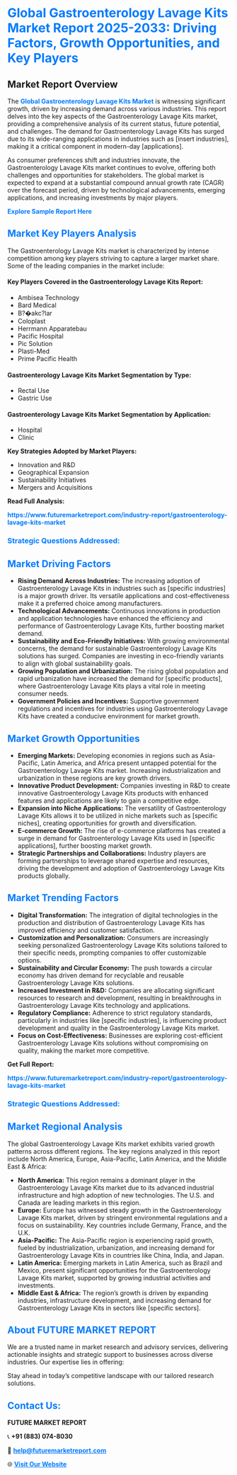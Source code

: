 <h1 style="color: #007BFF;">Global Gastroenterology Lavage Kits Market Report 2025-2033: Driving Factors, Growth Opportunities, and Key Players</h1>

<section id="overview">
<h2>Market Report Overview</h2>
<p>The <a href="https://www.futuremarketreport.com/industry-report/gastroenterology-lavage-kits-market" style="color: #007BFF; text-decoration: none;"><strong>Global Gastroenterology Lavage Kits Market</strong></a> is witnessing significant growth, driven by increasing demand across various industries. This report delves into the key aspects of the Gastroenterology Lavage Kits market, providing a comprehensive analysis of its current status, future potential, and challenges. The demand for Gastroenterology Lavage Kits has surged due to its wide-ranging applications in industries such as [insert industries], making it a critical component in modern-day [applications].</p>
<p>As consumer preferences shift and industries innovate, the Gastroenterology Lavage Kits market continues to evolve, offering both challenges and opportunities for stakeholders. The global market is expected to expand at a substantial compound annual growth rate (CAGR) over the forecast period, driven by technological advancements, emerging applications, and increasing investments by major players.</p>
</section>

<section id="overview">
<p><a href="https://www.futuremarketreport.com/request-sample/reportId=55719" style="color: #007BFF; text-decoration: none;"><strong>Explore Sample Report Here</strong></a></p>
</section>

<section id="key-players">
<h2 style="color: #007BFF;">Market Key Players Analysis</h2>
<p>The Gastroenterology Lavage Kits market is characterized by intense competition among key players striving to capture a larger market share. Some of the leading companies in the market include:</p>
<h4>Key Players Covered in the Gastroenterology Lavage Kits Report:</h4>
<ul><li>Ambisea Technology</li><li>Bard Medical</li><li>B?�akc?lar</li><li>Coloplast</li><li>Herrmann Apparatebau</li><li>Pacific Hospital</li><li>Pic Solution</li><li>Plasti-Med</li><li>Prime Pacific Health</li></ul>
<h4>Gastroenterology Lavage Kits Market Segmentation by Type:</h4>
<ul><li>Rectal Use</li><li>Gastric Use</li></ul>

<h4>Gastroenterology Lavage Kits Market Segmentation by Application:</h4>
<ul><li>Hospital</li><li>Clinic</li></ul>
<p><strong>Key Strategies Adopted by Market Players:</strong></p>
<ul>
<li>Innovation and R&D</li>
<li>Geographical Expansion</li>
<li>Sustainability Initiatives</li>
<li>Mergers and Acquisitions</li>
</ul>
</section>

<section>
<p><strong>Read Full Analysis: </strong></p><a href="https://www.futuremarketreport.com/industry-report/gastroenterology-lavage-kits-market" style="color: #007BFF; text-decoration: none;"><strong>https://www.futuremarketreport.com/industry-report/gastroenterology-lavage-kits-market</strong></a>
<h3 style="color: #007BFF;">Strategic Questions Addressed:</h3>
</section>

<section id="driving-factors">
<h2 style="color: #007BFF;">Market Driving Factors</h2>
<ul>
<li><strong>Rising Demand Across Industries:</strong> The increasing adoption of Gastroenterology Lavage Kits in industries such as [specific industries] is a major growth driver. Its versatile applications and cost-effectiveness make it a preferred choice among manufacturers.</li>
<li><strong>Technological Advancements:</strong> Continuous innovations in production and application technologies have enhanced the efficiency and performance of Gastroenterology Lavage Kits, further boosting market demand.</li>
<li><strong>Sustainability and Eco-Friendly Initiatives:</strong> With growing environmental concerns, the demand for sustainable Gastroenterology Lavage Kits solutions has surged. Companies are investing in eco-friendly variants to align with global sustainability goals.</li>
<li><strong>Growing Population and Urbanization:</strong> The rising global population and rapid urbanization have increased the demand for [specific products], where Gastroenterology Lavage Kits plays a vital role in meeting consumer needs.</li>
<li><strong>Government Policies and Incentives:</strong> Supportive government regulations and incentives for industries using Gastroenterology Lavage Kits have created a conducive environment for market growth.</li>
</ul>
</section>

<section id="growth-opportunities">
<h2 style="color: #007BFF;">Market Growth Opportunities</h2>
<ul>
<li><strong>Emerging Markets:</strong> Developing economies in regions such as Asia-Pacific, Latin America, and Africa present untapped potential for the Gastroenterology Lavage Kits market. Increasing industrialization and urbanization in these regions are key growth drivers.</li>
<li><strong>Innovative Product Development:</strong> Companies investing in R&D to create innovative Gastroenterology Lavage Kits products with enhanced features and applications are likely to gain a competitive edge.</li>
<li><strong>Expansion into Niche Applications:</strong> The versatility of Gastroenterology Lavage Kits allows it to be utilized in niche markets such as [specific niches], creating opportunities for growth and diversification.</li>
<li><strong>E-commerce Growth:</strong> The rise of e-commerce platforms has created a surge in demand for Gastroenterology Lavage Kits used in [specific applications], further boosting market growth.</li>
<li><strong>Strategic Partnerships and Collaborations:</strong> Industry players are forming partnerships to leverage shared expertise and resources, driving the development and adoption of Gastroenterology Lavage Kits products globally.</li>
</ul>
</section>

<section id="trending-factors">
<h2 style="color: #007BFF;">Market Trending Factors</h2>
<ul>
<li><strong>Digital Transformation:</strong> The integration of digital technologies in the production and distribution of Gastroenterology Lavage Kits has improved efficiency and customer satisfaction.</li>
<li><strong>Customization and Personalization:</strong> Consumers are increasingly seeking personalized Gastroenterology Lavage Kits solutions tailored to their specific needs, prompting companies to offer customizable options.</li>
<li><strong>Sustainability and Circular Economy:</strong> The push towards a circular economy has driven demand for recyclable and reusable Gastroenterology Lavage Kits solutions.</li>
<li><strong>Increased Investment in R&D:</strong> Companies are allocating significant resources to research and development, resulting in breakthroughs in Gastroenterology Lavage Kits technology and applications.</li>
<li><strong>Regulatory Compliance:</strong> Adherence to strict regulatory standards, particularly in industries like [specific industries], is influencing product development and quality in the Gastroenterology Lavage Kits market.</li>
<li><strong>Focus on Cost-Effectiveness:</strong> Businesses are exploring cost-efficient Gastroenterology Lavage Kits solutions without compromising on quality, making the market more competitive.</li>
</ul>
</section>

<section>
<p><strong>Get Full Report: </strong></p><a href="https://www.futuremarketreport.com/industry-report/gastroenterology-lavage-kits-market" style="color: #007BFF; text-decoration: none;"><strong>https://www.futuremarketreport.com/industry-report/gastroenterology-lavage-kits-market</strong></a>
<h3 style="color: #007BFF;">Strategic Questions Addressed:</h3>
</section>


<section id="regional-analysis">
<h2 style="color: #007BFF;">Market Regional Analysis</h2>
<p>The global Gastroenterology Lavage Kits market exhibits varied growth patterns across different regions. The key regions analyzed in this report include North America, Europe, Asia-Pacific, Latin America, and the Middle East & Africa:</p>
<ul>
<li><strong>North America:</strong> This region remains a dominant player in the Gastroenterology Lavage Kits market due to its advanced industrial infrastructure and high adoption of new technologies. The U.S. and Canada are leading markets in this region.</li>
<li><strong>Europe:</strong> Europe has witnessed steady growth in the Gastroenterology Lavage Kits market, driven by stringent environmental regulations and a focus on sustainability. Key countries include Germany, France, and the U.K.</li>
<li><strong>Asia-Pacific:</strong> The Asia-Pacific region is experiencing rapid growth, fueled by industrialization, urbanization, and increasing demand for Gastroenterology Lavage Kits in countries like China, India, and Japan.</li>
<li><strong>Latin America:</strong> Emerging markets in Latin America, such as Brazil and Mexico, present significant opportunities for the Gastroenterology Lavage Kits market, supported by growing industrial activities and investments.</li>
<li><strong>Middle East & Africa:</strong> The region’s growth is driven by expanding industries, infrastructure development, and increasing demand for Gastroenterology Lavage Kits in sectors like [specific sectors].</li>
</ul>
</section>

<footer>
<h2 style="color: #007BFF;">About FUTURE MARKET REPORT</h2>
<p>We are a trusted name in market research and advisory services, delivering actionable insights and strategic support to businesses across diverse industries. Our expertise lies in offering:</p>

<p>Stay ahead in today’s competitive landscape with our tailored research solutions.</p>

<h2 style="color: #007BFF;">Contact Us:</h2>
<p><strong>FUTURE MARKET REPORT</strong></p>
<p>📞 <strong>+91 (883) 074-8030</strong></p>
<p>📧 <strong><a href="mailto:help@futuremarketreport.com" style="color: #007BFF;">help@futuremarketreport.com</a></strong></p>
<p>🌐 <strong><a href="https://www.futuremarketreport.com/" style="color: #007BFF;">Visit Our Website</a></strong></p>
</footer>